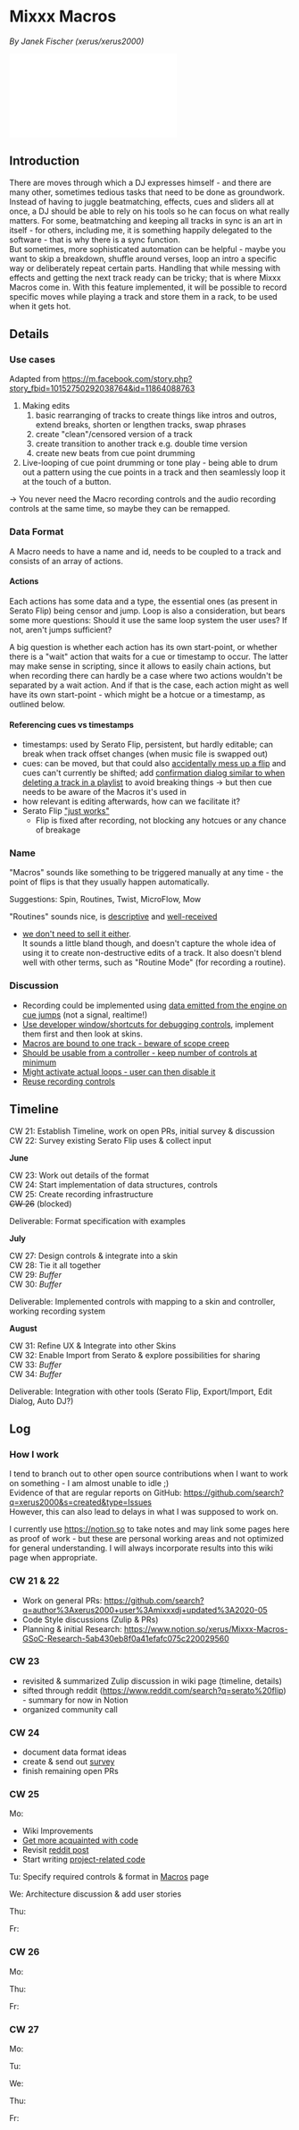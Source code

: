 # Mixxx Macros

*By Janek Fischer (xerus/xerus2000)*

![Official GSoC
Proposal](/gsoc_2020_proposal_janek_fischer_-_mixxx_macros.pdf)

## Introduction

There are moves through which a DJ expresses himself - and there are
many other, sometimes tedious tasks that need to be done as groundwork.
Instead of having to juggle beatmatching, effects, cues and sliders all
at once, a DJ should be able to rely on his tools so he can focus on
what really matters. For some, beatmatching and keeping all tracks in
sync is an art in itself - for others, including me, it is something
happily delegated to the software - that is why there is a sync
function.  
But sometimes, more sophisticated automation can be helpful - maybe you
want to skip a breakdown, shuffle around verses, loop an intro a
specific way or deliberately repeat certain parts. Handling that while
messing with effects and getting the next track ready can be tricky;
that is where Mixxx Macros come in. With this feature implemented, it
will be possible to record specific moves while playing a track and
store them in a rack, to be used when it gets hot.

## Details

### Use cases

Adapted from
<https://m.facebook.com/story.php?story_fbid=10152750292038764&id=11864088763>

1.  Making edits 
    1.  basic rearranging of tracks to create things like intros and
        outros, extend breaks, shorten or lengthen tracks, swap phrases
    2.  create "clean"/censored version of a track
    3.  create transition to another track e.g. double time version
    4.  create new beats from cue point drumming
2.  Live-looping of cue point drumming or tone play - being able to drum
    out a pattern using the cue points in a track and then seamlessly
    loop it at the touch of a button.

\-\> You never need the Macro recording controls and the audio recording
controls at the same time, so maybe they can be remapped.

### Data Format

A Macro needs to have a name and id, needs to be coupled to a track and
consists of an array of actions.

#### Actions

Each actions has some data and a type, the essential ones (as present in
Serato Flip) being censor and jump. Loop is also a consideration, but
bears some more questions: Should it use the same loop system the user
uses? If not, aren't jumps sufficient?

A big question is whether each action has its own start-point, or
whether there is a "wait" action that waits for a cue or timestamp to
occur. The latter may make sense in scripting, since it allows to easily
chain actions, but when recording there can hardly be a case where two
actions wouldn't be separated by a wait action. And if that is the case,
each action might as well have its own start-point - which might be a
hotcue or a timestamp, as outlined below.

#### Referencing cues vs timestamps

  - timestamps: used by Serato Flip, persistent, but hardly editable;
    can break when track offset changes (when music file is swapped out)
  - cues: can be moved, but that could also [accidentally mess up a
    flip](https://mixxx.zulipchat.com/#narrow/stream/109171-development/topic/Macros.2FSaved.20Hotcue.20Routines.2F.22Serato.20Flip.22/near/197284228)
    and cues can't currently be shifted; add [confirmation dialog
    similar to when deleting a track in a
    playlist](https://mixxx.zulipchat.com/#narrow/stream/109171-development/topic/Macros.2FSaved.20Hotcue.20Routines.2F.22Serato.20Flip.22/near/197283721)
    to avoid breaking things -\> but then cue needs to be aware of the
    Macros it's used in
  - how relevant is editing afterwards, how can we facilitate it?
  - Serato Flip ["just
    works"](https://mixxx.zulipchat.com/#narrow/stream/109171-development/topic/Macros.2FSaved.20Hotcue.20Routines.2F.22Serato.20Flip.22/near/197286852)
    - Flip is fixed after recording, not blocking any hotcues or any
    chance of breakage

### Name

"Macros" sounds like something to be triggered manually at any time -
the point of flips is that they usually happen automatically.

Suggestions: Spin, Routines, Twist, MicroFlow, Mow

"Routines" sounds nice, is
[descriptive](https://mixxx.zulipchat.com/#narrow/stream/109171-development/topic/Macros.2FSaved.20Hotcue.20Routines.2F.22Serato.20Flip.22/near/197282607)
and
[well-received](https://mixxx.zulipchat.com/#narrow/stream/109171-development/topic/Macros.2FSaved.20Hotcue.20Routines.2F.22Serato.20Flip.22/near/197421948)
- [we don't need to sell it
either](https://mixxx.zulipchat.com/#narrow/stream/109171-development/topic/Macros.2FSaved.20Hotcue.20Routines.2F.22Serato.20Flip.22/near/197282525).  
It sounds a little bland though, and doesn't capture the whole idea of
using it to create non-destructive edits of a track. It also doesn't
blend well with other terms, such as "Routine Mode" (for recording a
routine).

### Discussion

  - Recording could be implemented using [data emitted from the engine
    on cue
    jumps](https://mixxx.zulipchat.com/#narrow/stream/109171-development/topic/Macros.2FSaved.20Hotcue.20Routines.2F.22Serato.20Flip.22/near/197293806)
    (not a signal, realtime\!)
  - [Use developer window/shortcuts for debugging
    controls](https://mixxx.zulipchat.com/#narrow/stream/109171-development/topic/Macros.2FSaved.20Hotcue.20Routines.2F.22Serato.20Flip.22/near/197532422),
    implement them first and then look at skins.
  - [Macros are bound to one track - beware of scope
    creep](https://mixxx.zulipchat.com/#narrow/stream/109171-development/topic/Macros.2FSaved.20Hotcue.20Routines.2F.22Serato.20Flip.22/near/197984243)
  - [Should be usable from a controller - keep number of controls at
    minimum](https://mixxx.zulipchat.com/#narrow/stream/109171-development/topic/Macros.2FSaved.20Hotcue.20Routines.2F.22Serato.20Flip.22/near/197984726)
  - [Might activate actual loops - user can then disable
    it](https://mixxx.zulipchat.com/#narrow/stream/109171-development/topic/Macros.2FSaved.20Hotcue.20Routines.2F.22Serato.20Flip.22/near/198009610)
  - [Reuse recording
    controls](https://mixxx.zulipchat.com/#narrow/stream/109171-development/topic/Macros.2FSaved.20Hotcue.20Routines.2F.22Serato.20Flip.22/near/199476162)

## Timeline

CW 21: Establish Timeline, work on open PRs, initial survey &
discussion  
CW 22: Survey existing Serato Flip uses & collect input

**June**

CW 23: Work out details of the format  
CW 24: Start implementation of data structures, controls  
CW 25: Create recording infrastructure  
~~CW 26~~ (blocked)

Deliverable: Format specification with examples

**July**

CW 27: Design controls & integrate into a skin  
CW 28: Tie it all together  
CW 29: *Buffer*  
CW 30: *Buffer*

Deliverable: Implemented controls with mapping to a skin and controller,
working recording system

**August**

CW 31: Refine UX & Integrate into other Skins  
CW 32: Enable Import from Serato & explore possibilities for sharing  
CW 33: *Buffer*  
CW 34: *Buffer*

Deliverable: Integration with other tools (Serato Flip, Export/Import,
Edit Dialog, Auto DJ?)

## Log

### How I work

I tend to branch out to other open source contributions when I want to
work on something - I am almost unable to idle ;)  
Evidence of that are regular reports on GitHub:
<https://github.com/search?q=xerus2000&s=created&type=Issues>  
However, this can also lead to delays in what I was supposed to work on.

I currently use <https://notion.so> to take notes and may link some
pages here as proof of work - but these are personal working areas and
not optimized for general understanding. I will always incorporate
results into this wiki page when appropriate.

### CW 21 & 22

  - Work on general PRs:
    <https://github.com/search?q=author%3Axerus2000+user%3Amixxxdj+updated%3A2020-05>
  - Code Style discussions (Zulip & PRs)
  - Planning & initial Research:
    <https://www.notion.so/xerus/Mixxx-Macros-GSoC-Research-5ab430eb8f0a41efafc075c220029560>

### CW 23

  - revisited & summarized Zulip discussion in wiki page (timeline,
    details)
  - sifted through reddit
    (<https://www.reddit.com/search?q=serato%20flip>) - summary for now
    in Notion
  - organized community call

### CW 24

  - document data format ideas
  - create & send out [survey](https://forms.gle/oUTHKUCQcczUZtHA8)
  - finish remaining open PRs

### CW 25

Mo:

  - Wiki Improvements
  - [Get more acquainted with
    code](https://github.com/search?q=author%3Axerus2000+user%3Amixxxdj+updated%3A2020-06-15)
  - Revisit [reddit
    post](https://www.reddit.com/r/DJs/comments/h8av2o/reimagining_serato_flip)
  - Start writing [project-related
    code](https://github.com/mixxxdj/mixxx/pull/2873)

Tu: Specify required controls & format in [Macros](Macros) page

We: Architecture discussion & add user stories

Thu:

Fr:

### CW 26

Mo:

Thu:

Fr:

### CW 27

Mo:

Tu:

We:

Thu:

Fr:
